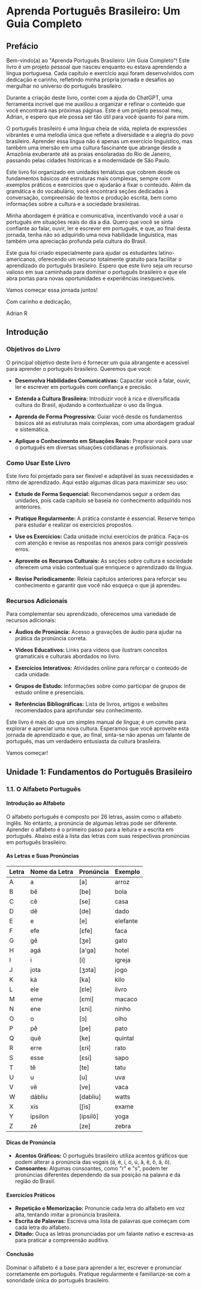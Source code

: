# Aprenda Português Brasileiro: Um Guia Completo

## Prefácio

Bem-vindo(a) ao "Aprenda Português Brasileiro: Um Guia Completo"! Este livro é um projeto pessoal que nasceu enquanto eu estava aprendendo a língua portuguesa. Cada capítulo e exercício aqui foram desenvolvidos com dedicação e carinho, refletindo minha própria jornada e desafios ao mergulhar no universo do português brasileiro.

Durante a criação deste livro, contei com a ajuda do ChatGPT, uma ferramenta incrível que me auxiliou a organizar e refinar o conteúdo que você encontrará nas próximas páginas. Este é um projeto pessoal meu, Adrian, e espero que ele possa ser tão útil para você quanto foi para mim.

O português brasileiro é uma língua cheia de vida, repleta de expressões vibrantes e uma melodia única que reflete a diversidade e a alegria do povo brasileiro. Aprender essa língua não é apenas um exercício linguístico, mas também uma imersão em uma cultura fascinante que abrange desde a Amazônia exuberante até as praias ensolaradas do Rio de Janeiro, passando pelas cidades históricas e a modernidade de São Paulo.

Este livro foi organizado em unidades temáticas que cobrem desde os fundamentos básicos até estruturas mais complexas, sempre com exemplos práticos e exercícios que o ajudarão a fixar o conteúdo. Além da gramática e do vocabulário, você encontrará seções dedicadas à conversação, compreensão de textos e produção escrita, bem como informações sobre a cultura e a sociedade brasileiras.

Minha abordagem é prática e comunicativa, incentivando você a usar o português em situações reais do dia a dia. Quero que você se sinta confiante ao falar, ouvir, ler e escrever em português, e que, ao final desta jornada, tenha não só adquirido uma nova habilidade linguística, mas também uma apreciação profunda pela cultura do Brasil.

Este guia foi criado especialmente para ajudar os estudantes latino-americanos, oferecendo um recurso totalmente gratuito para facilitar o aprendizado do português brasileiro. Espero que este livro seja um recurso valioso em sua caminhada para dominar o português brasileiro e que ele abra portas para novas oportunidades e experiências inesquecíveis.

Vamos começar essa jornada juntos!

Com carinho e dedicação,

Adrian R

## Introdução

### Objetivos do Livro
O principal objetivo deste livro é fornecer um guia abrangente e acessível para aprender o português brasileiro. Queremos que você:

- **Desenvolva Habilidades Comunicativas:** Capacitar você a falar, ouvir, ler e escrever em português com confiança e precisão.

- **Entenda a Cultura Brasileira:** Introduzir você à rica e diversificada cultura do Brasil, ajudando a contextualizar o uso da língua.

- **Aprenda de Forma Progressiva:** Guiar você desde os fundamentos básicos até as estruturas mais complexas, com uma abordagem gradual e sistemática.

- **Aplique o Conhecimento em Situações Reais:** Preparar você para usar o português em diversas situações cotidianas e profissionais.

### Como Usar Este Livro
Este livro foi projetado para ser flexível e adaptável às suas necessidades e ritmo de aprendizado. Aqui estão algumas dicas para maximizar seu uso:

- **Estude de Forma Sequencial:** Recomendamos seguir a ordem das unidades, pois cada capítulo se baseia no conhecimento adquirido nos anteriores.

- **Pratique Regularmente:** A prática constante é essencial. Reserve tempo para estudar e realizar os exercícios propostos.

- **Use os Exercícios:** Cada unidade inclui exercícios de prática. Faça-os com atenção e revise as respostas nos anexos para corrigir possíveis erros.

- **Aproveite os Recursos Culturais:** As seções sobre cultura e sociedade oferecem uma visão contextual que enriquece o aprendizado da língua.

- **Revise Periodicamente:** Releia capítulos anteriores para reforçar seu conhecimento e garantir que você não esqueça o que já aprendeu.

### Recursos Adicionais
Para complementar seu aprendizado, oferecemos uma variedade de recursos adicionais:

- **Áudios de Pronúncia:** Acesso a gravações de áudio para ajudar na prática da pronúncia correta.

- **Vídeos Educativos:** Links para vídeos que ilustram conceitos gramaticais e culturais abordados no livro.

- **Exercícios Interativos:** Atividades online para reforçar o conteúdo de cada unidade.

- **Grupos de Estudo:** Informações sobre como participar de grupos de estudo online e presenciais.

- **Referências Bibliográficas:** Lista de livros, artigos e websites recomendados para aprofundar seu conhecimento.

Este livro é mais do que um simples manual de língua; é um convite para explorar e apreciar uma nova cultura. Esperamos que você aproveite esta jornada de aprendizado e que, ao final, sinta-se não apenas um falante de português, mas um verdadeiro entusiasta da cultura brasileira.

Vamos começar!

## Unidade 1: Fundamentos do Português Brasileiro

### 1.1. O Alfabeto Português

#### Introdução ao Alfabeto

O alfabeto português é composto por 26 letras, assim como o alfabeto inglês. No entanto, a pronúncia de algumas letras pode ser diferente. Aprender o alfabeto é o primeiro passo para a leitura e a escrita em português. Abaixo está a lista das letras com suas respectivas pronúncias em português brasileiro:

#### As Letras e Suas Pronúncias

| Letra | Nome da Letra | Pronúncia | Exemplo   |
|-------|----------------|-----------|-----------|
| A     | a              | [a]       | arroz     |
| B     | bê             | [be]      | bola      |
| C     | cê             | [se]      | casa      |
| D     | dê             | [de]      | dado      |
| E     | e              | [e]       | elefante  |
| F     | efe            | [ɛfe]     | faca      |
| G     | gê             | [ʒe]      | gato      |
| H     | agá            | [a'ga]    | hotel     |
| I     | i              | [i]       | igreja    |
| J     | jota           | [ʒɔta]    | jogo      |
| K     | ká             | [ka]      | kilo      |
| L     | ele            | [ɛle]     | livro     |
| M     | eme            | [ɛmi]     | macaco    |
| N     | ene            | [ɛni]     | ninho     |
| O     | o              | [ɔ]       | olho      |
| P     | pê             | [pe]      | pato      |
| Q     | quê            | [ke]      | quintal   |
| R     | erre           | [ɛrɨ]     | rato      |
| S     | esse           | [ɛsi]     | sapo      |
| T     | tê             | [te]      | tatu      |
| U     | u              | [u]       | uva       |
| V     | vê             | [ve]      | vaca      |
| W     | dábliu         | [dabliu]  | watts     |
| X     | xis            | [ʃis]     | exame     |
| Y     | ípsilon        | [ipsilõ]  | yoga      |
| Z     | zê             | [ze]      | zebra     |

#### Dicas de Pronúncia

- **Acentos Gráficos:** O português brasileiro utiliza acentos gráficos que podem alterar a pronúncia das vogais (á, é, í, ó, ú, â, ê, ô, ã, õ).
- **Consoantes:** Algumas consoantes, como "r" e "s", podem ter pronúncias diferentes dependendo da sua posição na palavra e da região do Brasil.

#### Exercícios Práticos

- **Repetição e Memorização:** Pronuncie cada letra do alfabeto em voz alta, tentando imitar a pronúncia brasileira.
- **Escrita de Palavras:** Escreva uma lista de palavras que começam com cada letra do alfabeto.
- **Ditado:** Ouça as letras pronunciadas por um falante nativo e escreva-as para praticar a compreensão auditiva.

#### Conclusão

Dominar o alfabeto é a base para aprender a ler, escrever e pronunciar corretamente em português. Pratique regularmente e familiarize-se com a sonoridade única do português brasileiro.
